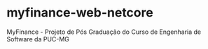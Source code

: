 # myfinance-web-netcore
MyFinance - Projeto de Pós Graduação do Curso de Engenharia de Software da PUC-MG
